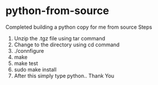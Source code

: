 # python-from-source

Completed building a python copy for me from source
Steps
  1. Unzip the .tgz file using tar command
  2. Change to  the directory using cd command
  3. ./connfigure
  4. make
  5. make test
  6. sudo make install
  7. After this simply type python..
  Thank You

